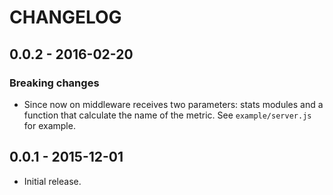 # CHANGELOG

## 0.0.2 - 2016-02-20

### Breaking changes

- Since now on middleware receives two parameters: stats modules and a function
  that calculate the name of the metric. See `example/server.js` for example.

## 0.0.1 - 2015-12-01

- Initial release.
